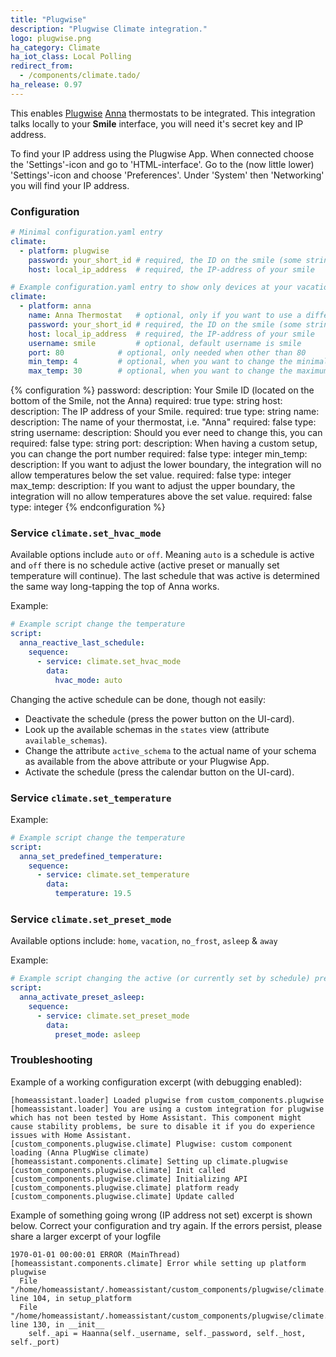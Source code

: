 ```yaml
---
title: "Plugwise"
description: "Plugwise Climate integration."
logo: plugwise.png
ha_category: Climate
ha_iot_class: Local Polling
redirect_from:
  - /components/climate.tado/
ha_release: 0.97
---
```


This enables [Plugwise](https://plugwise.com) [Anna](https://www.plugwise.com/en_US/products/anna) thermostats to be integrated. This integration talks locally to your **Smile** interface, you will need it's secret key and IP address.

To find your IP address using the Plugwise App. When connected choose the 'Settings'-icon and go to 'HTML-interface'. Go to the (now little lower) 'Settings'-icon and choose 'Preferences'. Under 'System' then 'Networking' you will find your IP address.

### Configuration

```yaml
# Minimal configuration.yaml entry
climate:
  - platform: plugwise
    password: your_short_id # required, the ID on the smile (some string of 6 characters)
    host: local_ip_address  # required, the IP-address of your smile
```

```yaml
# Example configuration.yaml entry to show only devices at your vacation and primary homes
climate:
  - platform: anna
    name: Anna Thermostat   # optional, only if you want to use a different name
    password: your_short_id # required, the ID on the smile (some string of 6 characters)
    host: local_ip_address  # required, the IP-address of your smile
    username: smile         # optional, default username is smile
    port: 80 		    # optional, only needed when other than 80
    min_temp: 4 	    # optional, when you want to change the minimal temperature
    max_temp: 30 	    # optional, when you want to change the maximum temperature
```

{% configuration %}
password:
  description: Your Smile ID (located on the bottom of the Smile, not the Anna)
  required: true
  type: string
host:
  description: The IP address of your Smile. 
  required: true
  type: string
name:
  description: The name of your thermostat, i.e. "Anna"
  required: false
  type: string
username:
  description: Should you ever need to change this, you can
  required: false
  type: string
port:
  description: When having a custom setup, you can change the port number
  required: false
  type: integer
min_temp:
  description: If you want to adjust the lower boundary, the integration will no allow temperatures below the set value.
  required: false
  type: integer
max_temp:
  description: If you want to adjust the upper boundary, the integration will no allow temperatures above the set value.
  required: false
  type: integer
{% endconfiguration %}

### Service `climate.set_hvac_mode`

Available options include `auto` or `off`. Meaning `auto` is a schedule is active and `off` there is no schedule active (active preset or manually set temperature will continue).
The last schedule that was active is determined the same way long-tapping the top of Anna works.

Example:

```yaml
# Example script change the temperature
script:
  anna_reactive_last_schedule:
    sequence:
      - service: climate.set_hvac_mode
        data:
          hvac_mode: auto
```

Changing the active schedule can be done, though not easily:

- Deactivate the schedule (press the power button on the UI-card).
- Look up the available schemas in the `states` view (attribute `available_schemas`).
- Change the attribute `active_schema` to the actual name of your schema as available from the above attribute or your Plugwise App.
- Activate the schedule (press the calendar button on the UI-card).

### Service `climate.set_temperature`

Example:

```yaml
# Example script change the temperature
script:
  anna_set_predefined_temperature:
    sequence:
      - service: climate.set_temperature
        data:
          temperature: 19.5
```

### Service `climate.set_preset_mode`

Available options include: `home`, `vacation`, `no_frost`, `asleep` & `away`

Example:

```yaml
# Example script changing the active (or currently set by schedule) preset
script:
  anna_activate_preset_asleep:
    sequence:
      - service: climate.set_preset_mode
        data:
          preset_mode: asleep
```


### Troubleshooting

Example of a working configuration excerpt (with debugging enabled):

```source
[homeassistant.loader] Loaded plugwise from custom_components.plugwise
[homeassistant.loader] You are using a custom integration for plugwise which has not been tested by Home Assistant. This component might cause stability problems, be sure to disable it if you do experience issues with Home Assistant.
[custom_components.plugwise.climate] Plugwise: custom component loading (Anna PlugWise climate)
[homeassistant.components.climate] Setting up climate.plugwise
[custom_components.plugwise.climate] Init called
[custom_components.plugwise.climate] Initializing API
[custom_components.plugwise.climate] platform ready
[custom_components.plugwise.climate] Update called
```

Example of something going wrong (IP address not set) excerpt is shown below. Correct your configuration and try again. If the errors persist, please share a larger excerpt of your logfile

```source
1970-01-01 00:00:01 ERROR (MainThread) [homeassistant.components.climate] Error while setting up platform plugwise
  File "/home/homeassistant/.homeassistant/custom_components/plugwise/climate.py", line 104, in setup_platform
  File "/home/homeassistant/.homeassistant/custom_components/plugwise/climate.py", line 130, in __init__
    self._api = Haanna(self._username, self._password, self._host, self._port)
```


